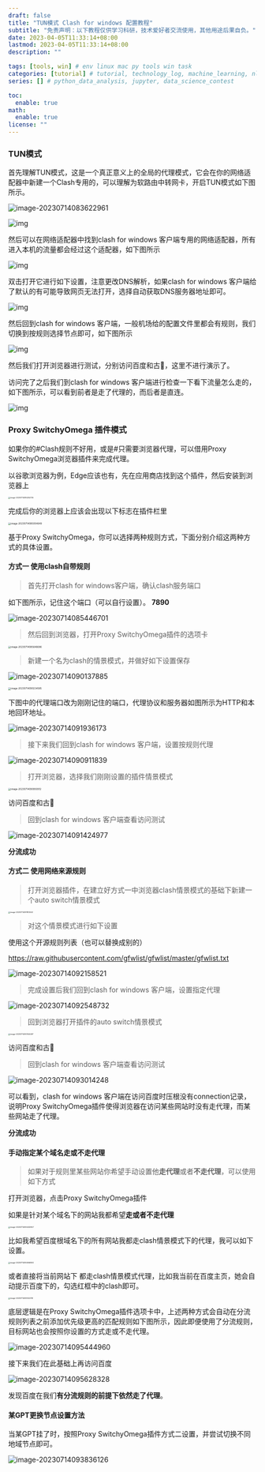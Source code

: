 ```yaml
---
draft: false
title: "TUN模式 Clash for windows 配置教程"
subtitle: "免责声明：以下教程仅供学习科研，技术爱好者交流使用，其他用途后果自负。"
date: 2023-04-05T11:33:14+08:00
lastmod: 2023-04-05T11:33:14+08:00
description: ""

tags: [tools, win] # env linux mac py tools win task
categories: [tutorial] # tutorial, technology_log, machine_learning, nlp
series: [] # python_data_analysis, jupyter, data_science_contest

toc:
  enable: true
math:
  enable: true
license: ""
---
```


### TUN模式

首先理解TUN模式，这是一个真正意义上的全局的代理模式，它会在你的网络适配器中新建一个Clash专用的，可以理解为软路由中转网卡，开启TUN模式如下图所示。

![image-20230714083622961](MD_img/image-20230714083622961.png)

![img](MD_img/clip_image001.png)

然后可以在网络适配器中找到clash for windows 客户端专用的网络适配器，所有进入本机的流量都会经过这个适配器，如下图所示

 

![img](MD_img/clip_image002.png)

双击打开它进行如下设置，注意更改DNS解析，如果clash for windows 客户端给了默认的有可能导致网页无法打开，选择自动获取DNS服务器地址即可。

![img](MD_img/clip_image003.png)

 

然后回到clash for windows 客户端，一般机场给的配置文件里都会有规则，我们切换到按规则选择节点即可，如下图所示

 

![img](MD_img/clip_image004.png)

然后我们打开浏览器进行测试，分别访问百度和古🐶，这里不进行演示了。

访问完了之后我们到clash for windows 客户端进行检查一下看下流量怎么走的，如下图所示，可以看到前者是走了代理的，而后者是直连。

![img](MD_img/clip_image005.png)



### Proxy SwitchyOmega 插件模式

如果你的#Clash规则不好用，或是#只需要浏览器代理，可以借用Proxy SwitchyOmega浏览器插件来完成代理。

以谷歌浏览器为例，Edge应该也有，先在应用商店找到这个插件，然后安装到浏览器上

<img src="MD_img/image-20230714084252725.png" alt="image-20230714084252725" style="zoom:25%;" />

完成后你的浏览器上应该会出现以下标志在插件栏里

<img src="MD_img/image-20230714085004649.png" alt="image-20230714085004649" style="zoom:33%;" />

基于Proxy SwitchyOmega，你可以选择两种规则方式，下面分别介绍这两种方式的具体设置。

#### 方式一  使用clash自带规则

> 首先打开clash for windows客户端，确认clash服务端口

如下图所示，记住这个端口（可以自行设置）。  **7890**

<img src="MD_img/image-20230714085446701.png" alt="image-20230714085446701"  />



> 然后回到浏览器，打开Proxy SwitchyOmega插件的选项卡

<img src="MD_img/image-20230714085646686.png" alt="image-20230714085646686" style="zoom:33%;" />

> 新建一个名为clash的情景模式，并做好如下设置保存

![image-20230714090137885](MD_img/image-20230714090137885.png)

<img src="MD_img/image-20230714090234585.png" alt="image-20230714090234585" style="zoom:33%;" />

下图中的代理端口改为刚刚记住的端口，代理协议和服务器如图所示为HTTP和本地回环地址。

![image-20230714091936173](MD_img/image-20230714091936173.png)





> 接下来我们回到clash for windows 客户端，设置按规则代理

![image-20230714090911839](MD_img/image-20230714090911839.png)

> 打开浏览器，选择我们刚刚设置的插件情景模式

<img src="MD_img/image-20230714090950912.png" alt="image-20230714090950912" style="zoom:33%;" />





访问百度和古🐶

> 回到clash for windows 客户端查看访问测试

![image-20230714091424977](MD_img/image-20230714091424977.png)

**分流成功**



#### 方式二  使用网络来源规则

> 打开浏览器插件，在建立好方式一中浏览器clash情景模式的基础下新建一个auto switch情景模式

<img src="MD_img/image-20230714091812543.png" alt="image-20230714091812543" style="zoom:25%;" />





> 对这个情景模式进行如下设置

使用这个开源规则列表（也可以替换成别的）

https://raw.githubusercontent.com/gfwlist/gfwlist/master/gfwlist.txt

![image-20230714092158521](MD_img/image-20230714092158521.png)





> 完成设置后我们回到clash for windows 客户端，设置指定代理

![image-20230714092548732](MD_img/image-20230714092548732.png)



> 回到浏览器打开插件的auto switch情景模式

<img src="MD_img/image-20230714093144497.png" alt="image-20230714093144497" style="zoom:25%;" />

访问百度和古🐶

>  回到clash for windows 客户端查看访问测试

![image-20230714093014248](MD_img/image-20230714093014248.png)



可以看到，clash for windows 客户端在访问百度时压根没有connection记录，说明Proxy SwitchyOmega插件使得浏览器在访问某些网站时没有走代理，而某些网站走了代理。

**分流成功**

#### 手动指定某个域名走或不走代理

> 如果对于规则里某些网站你希望手动设置他**走代理**或者**不走代理**，可以使用如下方式

打开浏览器，点击Proxy SwitchyOmega插件

如果是针对某个域名下的网站我都希望**走或者不走代理**

<img src="MD_img/image-20230714094432947.png" alt="image-20230714094432947" style="zoom:25%;" />

比如我希望百度根域名下的所有网站我都走clash情景模式下的代理，我可以如下设置。

<img src="MD_img/image-20230714094946592.png" alt="image-20230714094946592" style="zoom:25%;" />

或者直接将当前网站下 都走clash情景模式代理，比如我当前在百度主页，她会自动提示百度下的，勾选红框中的clash即可。

<img src="MD_img/image-20230714095122318.png" alt="image-20230714095122318" style="zoom:25%;" />

底层逻辑是在Proxy SwitchyOmega插件选项卡中，上述两种方式会自动在分流规则列表之前添加优先级更高的匹配规则如下图所示，因此即便使用了分流规则，目标网站也会按照你设置的方式走或不走代理。

![image-20230714095444960](MD_img/image-20230714095444960.png)

接下来我们在此基础上再访问百度

![image-20230714095628328](MD_img/image-20230714095628328.png)

发现百度在我们**有分流规则的前提下依然走了代理**。

#### 某GPT更换节点设置方法

当某GPT挂了时，按照Proxy SwitchyOmega插件方式二设置，并尝试切换不同地域节点即可。

![image-20230714093836126](MD_img/image-20230714093836126.png)
